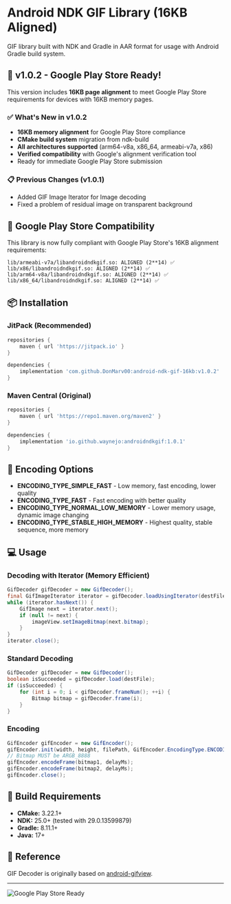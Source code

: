 # Android NDK GIF Library (16KB Aligned)

GIF library built with NDK and Gradle in AAR format for usage with Android Gradle build system.

## 🚀 v1.0.2 - Google Play Store Ready!

This version includes **16KB page alignment** to meet Google Play Store requirements for devices with 16KB memory pages.

### ✅ What's New in v1.0.2
- **16KB memory alignment** for Google Play Store compliance
- **CMake build system** migration from ndk-build
- **All architectures supported** (arm64-v8a, x86_64, armeabi-v7a, x86)
- **Verified compatibility** with Google's alignment verification tool
- Ready for immediate Google Play Store submission

### 📋 Previous Changes (v1.0.1)
- Added GIF Image Iterator for Image decoding
- Fixed a problem of residual image on transparent background

## 🎯 Google Play Store Compatibility

This library is now fully compliant with Google Play Store's 16KB alignment requirements:

```
lib/armeabi-v7a/libandroidndkgif.so: ALIGNED (2**14) ✅
lib/x86/libandroidndkgif.so: ALIGNED (2**14) ✅  
lib/arm64-v8a/libandroidndkgif.so: ALIGNED (2**14) ✅
lib/x86_64/libandroidndkgif.so: ALIGNED (2**14) ✅
```

## 📦 Installation

### JitPack (Recommended)
```groovy
repositories {
    maven { url 'https://jitpack.io' }
}

dependencies {
    implementation 'com.github.DonMarv00:android-ndk-gif-16kb:v1.0.2'
}
```

### Maven Central (Original)
```groovy
repositories {
    maven { url 'https://repo1.maven.org/maven2' }
}

dependencies {
    implementation 'io.github.waynejo:androidndkgif:1.0.1'
}
```

## 🎨 Encoding Options

- **ENCODING_TYPE_SIMPLE_FAST** - Low memory, fast encoding, lower quality
- **ENCODING_TYPE_FAST** - Fast encoding with better quality  
- **ENCODING_TYPE_NORMAL_LOW_MEMORY** - Lower memory usage, dynamic image changing
- **ENCODING_TYPE_STABLE_HIGH_MEMORY** - Highest quality, stable sequence, more memory

## 💻 Usage

### Decoding with Iterator (Memory Efficient)
```java
GifDecoder gifDecoder = new GifDecoder();
final GifImageIterator iterator = gifDecoder.loadUsingIterator(destFile);
while (iterator.hasNext()) {
    GifImage next = iterator.next();
    if (null != next) {
        imageView.setImageBitmap(next.bitmap);
    }
}
iterator.close();
```

### Standard Decoding
```java
GifDecoder gifDecoder = new GifDecoder();
boolean isSucceeded = gifDecoder.load(destFile);
if (isSucceeded) {
    for (int i = 0; i < gifDecoder.frameNum(); ++i) {
        Bitmap bitmap = gifDecoder.frame(i);
    }
}
```

### Encoding
```java
GifEncoder gifEncoder = new GifEncoder();
gifEncoder.init(width, height, filePath, GifEncoder.EncodingType.ENCODING_TYPE_NORMAL_LOW_MEMORY);
// Bitmap MUST be ARGB_8888
gifEncoder.encodeFrame(bitmap1, delayMs);
gifEncoder.encodeFrame(bitmap2, delayMs);
gifEncoder.close();
```

## 🔧 Build Requirements

- **CMake:** 3.22.1+
- **NDK:** 25.0+ (tested with 29.0.13599879)
- **Gradle:** 8.11.1+
- **Java:** 17+

## 📝 Reference

GIF Decoder is originally based on [android-gifview](https://code.google.com/p/android-gifview/).

---
![Google Play Store Ready](https://img.shields.io/badge/Google%20Play%20Store-16KB%20Aligned-brightgreen)
